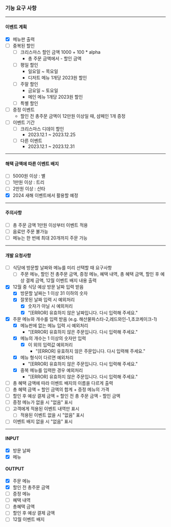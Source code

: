 ### 기능 요구 사항
***
#### 이벤트 계획
- [x] 메뉴판 출력
- [ ] 중복된 할인
  - [ ] 크리스마스 할인 금액 1000 + 100 * alpha
    - 총 주문 금액에서 - 할인 금액
  - [ ] 평일 할인
    - 일요일 ~ 목요일 
    - 디저트 메뉴 1개당 2023원 할인
  - [ ] 주말 할인
    - 금요일 ~ 토요일
    - 메인 메뉴 1개당 2023원 할인
  - [ ] 특별 할인
- [ ] 증정 이벤트
  - 할인 전 총주문 금액이 12만원 이상일 때, 샴페인 1개 증정
- [ ] 이벤트 기간
  - [ ] 크리스마스 디데이 할인
    - 2023.12.1 ~ 2023.12.25
  - [ ] 다른 이벤트
    - 2023.12.1 ~ 2023.12.31
***
#### 해택 금액에 따른 이벤트 배지
- [ ] 5000원 이상 : 별
- [ ] 1만원 이상 : 트리
- [ ] 2만원 이상 : 산타
- [x] 2024 새해 이벤트에서 활용할 예정
***
#### 주의사항
- [ ] 총 주문 금액 1만원 이상부터 이벤트 적용
- [ ] 음료만 주문 불가능
- [ ] 메뉴는 한 번에 최대 20개까지 주문 가능
***
#### 개발 요청사항
- [ ] 식당에 방문할 날짜와 메뉴를 미리 선택할 때 요구사항
  - [ ] 주문 메뉴, 할인 전 총주문 금액, 증정 메뉴, 혜택 내역, 총 혜택 금액,
  할인 후 예상 결제 금액, 12월 이벤트 배지 내용 출력
- [x] 12월 중 식당 예상 방문 날짜 입력 받음
  - [x] 방문할 날짜는 1 이상 31 이하의 숫자
  - [x] 잘못된 날짜 입력 시 예외처리
    - [x] 숫자가 아닐 시 예외처리
    - [x] "[ERROR] 유효하지 않은 날짜입니다. 다시 입력해 주세요."
- [x] 주문 메뉴와 개수를 입력 받음 (e.g. 해산물파스타-2,레드와인-1,초코케이크-1)
  - [x] 메뉴판에 없는 메뉴 입력 시 예외처리
    - "[ERROR] 유효하지 않은 주문입니다. 다시 입력해 주세요."
  - [x] 메뉴의 개수는 1 이상의 숫자만 입력
    - [x] 이 외의 입력값 예외처리
      - "[ERROR] 유효하지 않은 주문입니다. 다시 입력해 주세요."
  - [x] 메뉴 형식이 다르면 예외처리
    - "[ERROR] 유효하지 않은 주문입니다. 다시 입력해 주세요."
  - [x] 중복 메뉴를 입력한 경우 예외처리
    - "[ERROR] 유효하지 않은 주문입니다. 다시 입력해 주세요."
- [ ] 총 혜택 금액에 따라 이벤트 배지의 이름을 다르게 출력
- [ ] 총 혜택 금액 = 할인 금액의 합계 + 증정 메뉴의 가격
- [ ] 할인 후 예상 결제 금액 = 할인 전 총 주문 금액 - 할인 금액
- [ ] 증정 메뉴가 없을 시 "없음" 표시
- [ ] 고객에게 적용된 이벤트 내역만 표시
  - [ ] 적용된 이벤트 없을 시 "없음" 표시
- [ ] 이벤트 배지 없을 시 "없음" 표시
***
#### INPUT
- [x] 방문 날짜
- [x] 메뉴
#### OUTPUT
- [x] 주문 메뉴
- [x] 할인 전 총주문 금액
- [ ] 증정 메뉴
- [ ] 혜택 내역
- [ ] 총혜택 금액
- [ ] 할인 후 예상 결제 금액
- [ ] 12월 이벤트 배지